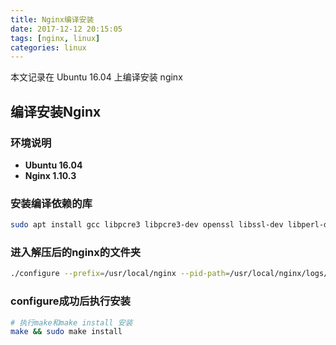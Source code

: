 ```yaml
---
title: Nginx编译安装
date: 2017-12-12 20:15:05
tags: [nginx, linux]
categories: linux
---
```


本文记录在 Ubuntu 16.04 上编译安装 nginx
<!-- more -->
## 编译安装Nginx
### 环境说明

- **Ubuntu 16.04**
- **Nginx 1.10.3**

### 安装编译依赖的库
``` bash
sudo apt install gcc libpcre3 libpcre3-dev openssl libssl-dev libperl-dev zlib1g-dev perl libgd2-xpm-dev
```

### 进入解压后的nginx的文件夹
``` bash
./configure --prefix=/usr/local/nginx --pid-path=/usr/local/nginx/logs/nginx.pid --error-log-path=/usr/local/nginx/logs/error.log --http-log-path=/usr/local/nginx/logs/access.log --with-http_ssl_module --with-http_image_filter_module --with-ipv6 --with-http_realip_module --with-http_addition_module --with-http_dav_module --with-http_flv_module --with-http_mp4_module --with-http_gunzip_module --with-http_gzip_static_module --with-http_perl_module --with-mail --with-mail_ssl_module
```

### configure成功后执行安装
``` bash
# 执行make和make install 安装
make && sudo make install
```
